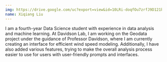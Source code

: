 ```yaml
---
img: https://drive.google.com/uc?export=view&id=10LRi-doqfOu7zrfJ9D121kipmwP9Ql-Z
name: Xiqiang Liu
---
```



I am a fourth-year Data Science student with experience in data analysis and machine learning. At Davidson Lab, I am working on the Geodata project under the guidance of Professor Davidson, where I am currently creating an interface for efficient wind speed modeling. Additionally, I have also added various features, trying to make the overall analysis process easier to use for users with user-friendly prompts and interfaces.

